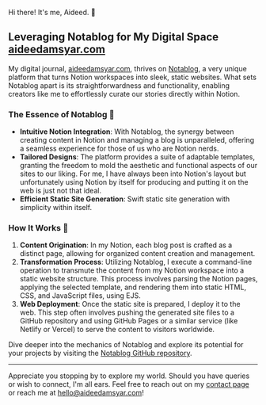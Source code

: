 Hi there! It's me, Aideed. 👋

## Leveraging Notablog for My Digital Space [aideedamsyar.com](https://aideedamsyar.com)

My digital journal, [aideedamsyar.com](https://aideedamsyar.com), thrives on [Notablog](https://github.com/dragonman225/notablog), a very unique platform that turns Notion workspaces into sleek, static websites. What sets Notablog apart is its straightforwardness and functionality, enabling creators like me to effortlessly curate our stories directly within Notion.

### The Essence of Notablog 🌟

- **Intuitive Notion Integration**: With Notablog, the synergy between creating content in Notion and managing a blog is unparalleled, offering a seamless experience for those of us who are Notion nerds.
- **Tailored Designs**: The platform provides a suite of adaptable templates, granting the freedom to mold the aesthetic and functional aspects of our sites to our liking. For me, I have always been into Notion's layout but unfortunately using Notion by itself for producing and putting it on the web is just not that ideal.
- **Efficient Static Site Generation**: Swift static site generation with simplicity within itself.

### How It Works 🔧

1. **Content Origination**: In my Notion, each blog post is crafted as a distinct page, allowing for organized content creation and management.
2. **Transformation Process**: Utilizing Notablog, I execute a command-line operation to transmute the content from my Notion workspace into a static website structure. This process involves parsing the Notion pages, applying the selected template, and rendering them into static HTML, CSS, and JavaScript files, using EJS.
3. **Web Deployment**: Once the static site is prepared, I deploy it to the web. This step often involves pushing the generated site files to a GitHub repository and using GitHub Pages or a similar service (like Netlify or Vercel) to serve the content to visitors worldwide.

Dive deeper into the mechanics of Notablog and explore its potential for your projects by visiting the [Notablog GitHub repository](https://github.com/dragonman225/notablog).

---

Appreciate you stopping by to explore my world. Should you have queries or wish to connect, I'm all ears. Feel free to reach out on my [contact page](https://work.aideedamsyar.com/contact) or reach me at hello@aideedamsyar.com!

